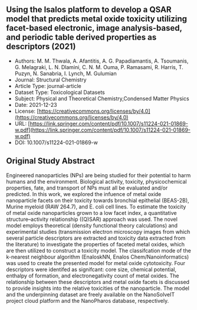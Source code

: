 <script type='text/javascript' src='https://d1bxh8uas1mnw7.cloudfront.net/assets/embed.js'></script>

<div style="float: right; width: 200px" class='altmetric-embed' data-badge-type='donut' data-condensed='true' data-badge-details='right' data-doi="10.1007/s11224-021-01869-w"></div>

## Using the Isalos platform to develop a QSAR model that predicts metal oxide toxicity utilizing facet-based electronic, image analysis-based, and periodic table derived properties as descriptors (2021)
<script type="application/ld+json">
	{	
		"@context": {
			"bs": "https://bioschemas.org/",
			"schema": "https://schema.org/",
			"citation": "schema:citation",
			"name": "schema:name",
			"url": "schema:url",
			"variableMeasured": "schema:variableMeasured"
		},
		"variableMeasured": [
			{
				"@type": "schema:PropertyValue",
				"name": "MI-R1.3-ABSTRACT-BASIC-CHEMICAL_COMPOSITION"
			},
			{
				"@type": "schema:PropertyValue",
				"name": "MI-R1.3-ABSTRACT-PHYSCHEM-SIZE"
			},
			{
				"@type": "schema:PropertyValue",
				"name": "MI-R1.3-ABSTRACT-PHYSCHEM-SURFACE_CHARGE"
			},
			{
				"@type": "schema:PropertyValue",
				"name": "MI-R1.3-ABSTRACT-TOX-CONCENTRATION"
			}
		],
		"@type": "schema:Dataset",
		"name": "Using the Isalos platform to develop a QSAR model that predicts metal oxide toxicity utilizing facet-based electronic, image analysis-based, and periodic table derived properties as descriptors",
		"url": "https://link.springer.com/content/pdf/10.1007/s11224-021-01869-w.pdf",
		"citation": "https://doi.org/10.1007/s11224-021-01869-w",
		"@id": "10.1007/s11224-021-01869-w",
		"http://purl.org/dc/terms/conformsTo": { "@type": "schema:CreativeWork", "@id": "https://bioschemas.org/profiles/Dataset/0.4-DRAFT" },
		"schema:license": "https://creativecommons.org/licenses/by/4.0",
		"schema:creator": [
		  {
			"@type": "schema:Organization",
			"name": "RiskGONE"
		  }
		],
		"schema:datePublished": "2021-12-23"
	}
</script>

* Authors: M. M. Thwala, A. Afantitis, A. G. Papadiamantis, A. Tsoumanis, G. Melagraki, L. N. Dlamini, C. N. M. Ouma, P. Ramasami, R. Harris, T. Puzyn, N. Sanabria, I. Lynch, M. Gulumian
* Journal: Structural Chemistry
* Article Type: journal-article
* Dataset Type: Toxicological Datasets
* Subject: Physical and Theoretical Chemistry,Condensed Matter Physics
* Date: 2021-12-23
* License: [https://creativecommons.org/licenses/by/4.0](https://creativecommons.org/licenses/by/4.0)
* URL: [https://link.springer.com/content/pdf/10.1007/s11224-021-01869-w.pdf](https://link.springer.com/content/pdf/10.1007/s11224-021-01869-w.pdf)
* DOI: 10.1007/s11224-021-01869-w



## Original Study Abstract

Engineered nanoparticles (NPs) are being studied for their potential to harm humans and the environment. Biological activity, toxicity, physicochemical properties, fate, and transport of NPs must all be evaluated and/or predicted. In this work, we
explored the infuence of metal oxide nanoparticle facets on their toxicity towards bronchial epithelial (BEAS-2B), Murine
myeloid (RAW 264.7), and E. coli cell lines. To estimate the toxicity of metal oxide nanoparticles grown to a low facet index,
a quantitative structure–activity relationship ((Q)SAR) approach was used. The novel model employs theoretical (density
functional theory calculations) and experimental studies (transmission electron microscopy images from which several particle descriptors are extracted and toxicity data extracted from the literature) to investigate the properties of faceted metal
oxides, which are then utilized to construct a toxicity model. The classifcation mode of the k-nearest neighbour algorithm
(EnaloskNN, Enalos Chem/Nanoinformatics) was used to create the presented model for metal oxide cytotoxicity. Four
descriptors were identifed as signifcant: core size, chemical potential, enthalpy of formation, and electronegativity count
of metal oxides. The relationship between these descriptors and metal oxide facets is discussed to provide insights into the
relative toxicities of the nanoparticle. The model and the underpinning dataset are freely available on the NanoSolveIT project
cloud platform and the NanoPharos database, respectively.


